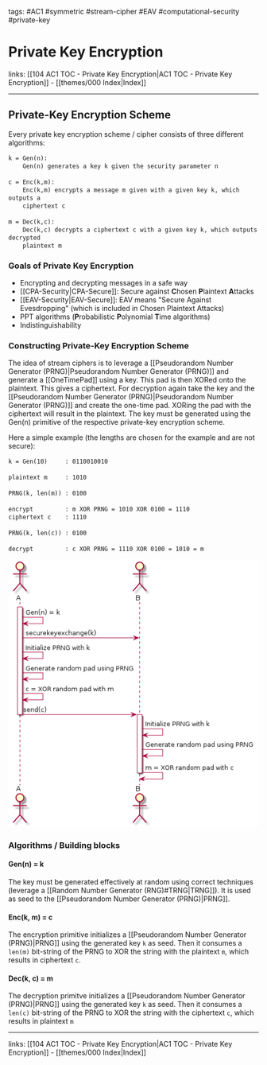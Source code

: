 tags: #AC1 #symmetric #stream-cipher #EAV #computational-security #private-key

# Private Key Encryption

links: [[104 AC1 TOC - Private Key Encryption|AC1 TOC - Private Key Encryption]] - [[themes/000 Index|Index]]

---
## Private-Key Encryption Scheme

Every private key encryption scheme / cipher consists of three different algorithms:

```
k = Gen(n):
	Gen(n) generates a key k given the security parameter n

c = Enc(k,m):
	Enc(k,m) encrypts a message m given with a given key k, which outputs a 
	ciphertext c

m = Dec(k,c):
	Dec(k,c) decrypts a ciphertext c with a given key k, which outputs decrypted 
	plaintext m
```

### Goals of Private Key Encryption

- Encrypting and decrypting messages in a safe way
- [[CPA-Security|CPA-Secure]]: Secure against **C**hosen **P**laintext **A**ttacks
- [[EAV-Security|EAV-Secure]]: EAV means "Secure Against Evesdropping" (which is included in Chosen Plaintext Attacks)
- PPT algorithms (**P**robabilistic **P**olynomial **T**ime algorithms)
- Indistinguishability

### Constructing Private-Key Encryption Scheme

The idea of stream ciphers is to leverage a [[Pseudorandom Number Generator (PRNG)|Pseudorandom Number Generator (PRNG)]] and generate a [[OneTimePad]] using a key. This pad is then XORed onto the plaintext. This gives a ciphertext. For decryption again take the key and the [[Pseudorandom Number Generator (PRNG)|Pseudorandom Number Generator (PRNG)]] and create the one-time pad. XORing the pad with the ciphertext will result in the plaintext. The key must be generated using the Gen(n) primitive of the respective private-key encryption scheme.

Here a simple example (the lengths are chosen for the example and are not secure):

```
k = Gen(10)     : 0110010010

plaintext m     : 1010

PRNG(k, len(m)) : 0100

encrypt         : m XOR PRNG = 1010 XOR 0100 = 1110
ciphertext c    : 1110

PRNG(k, len(c)) : 0100

decrypt         : c XOR PRNG = 1110 XOR 0100 = 1010 = m
```

![](_media/diagrams/stream_cipher_sequence_diagram.png)

### Algorithms / Building blocks

#### Gen(n) = k

The key must be generated effectively at random using correct techniques (leverage a [[Random Number Generator (RNG)#TRNG|TRNG]]). It is used as seed to the [[Pseudorandom Number Generator (PRNG)|PRNG]].

#### Enc(k, m) = c

The encryption primitive initializes a [[Pseudorandom Number Generator (PRNG)|PRNG]] using the generated key `k` as seed. Then it consumes a `len(m)` bit-string of the PRNG to XOR the string with the plaintext `m`, which results in ciphertext `c`.

#### Dec(k, c) = m

The decryption primitve initializes a [[Pseudorandom Number Generator (PRNG)|PRNG]] using the generated key `k` as seed. Then it consumes a `len(c)` bit-string of the PRNG to XOR the string with the ciphertext `c`, which results in plaintext `m`

---
links: [[104 AC1 TOC - Private Key Encryption|AC1 TOC - Private Key Encryption]] - [[themes/000 Index|Index]]



 
 
